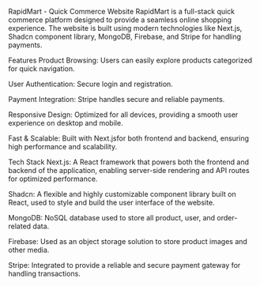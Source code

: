 RapidMart - Quick Commerce Website
RapidMart is a full-stack quick commerce platform designed to provide a seamless online shopping experience. The website is built using modern technologies like Next.js, Shadcn component library, MongoDB, Firebase, and Stripe for handling payments.

Features
Product Browsing: Users can easily explore products categorized for quick navigation.

User Authentication: Secure login and registration.

Payment Integration: Stripe handles secure and reliable payments.

Responsive Design: Optimized for all devices, providing a smooth user experience on desktop and mobile.

Fast & Scalable: Built with Next.jsfor both frontend and backend, ensuring high performance and scalability.

Tech Stack
Next.js: A React framework that powers both the frontend and backend of the application, enabling server-side rendering and API routes for optimized performance.

Shadcn: A flexible and highly customizable component library built on React, used to style and build the user interface of the website.

MongoDB: NoSQL database used to store all product, user, and order-related data.

Firebase: Used as an object storage solution to store product images and other media.

Stripe: Integrated to provide a reliable and secure payment gateway for handling transactions.
